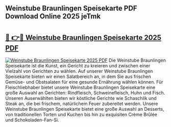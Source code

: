 ## Weinstube Braunlingen Speisekarte PDF Download Online 2025 jeTmk

# <h2><a href="http://gceesce.nevu.top/?p=Weinstube+Braunlingen+Speisekarte">🔗 👉🔴 Weinstube Braunlingen Speisekarte 2025 PDF</a></h2>

[![Weinstube Braunlingen Speisekarte 2025 PDF](https://i.imgur.com/dBaPXMq.png)](http://gceesce.nevu.top/?p=Weinstube+Braunlingen+Speisekarte)
Die Weinstube Braunlingen Speisekarte ist die Kunst, ein Gericht zu kreieren und zwischen einer Vielzahl von Gerichten zu wählen. Auf unserer Weinstube Braunlingen Speisekarte bieten wir einen Salatbereich an, in dem Sie aus frischen Gemüse- und Obstsalaten für eine gesunde Ernährung wählen können. Für Fleischliebhaber bietet unsere Weinstube Braunlingen Speisekarte eine große Auswahl an Gerichten: Rindfleisch, Schweinefleisch, Huhn und Fisch. Unseren Auserwählten bieten wir köstliche Gerichte wie Schaschlik und Steak an, die bei frischem, natürlichem Feuer zubereitet werden. Unsere Weinstube Braunlingen Speisekarte bietet eine große Auswahl an Desserts, von traditionellen Torten und Kuchen bis hin zu exquisiten Crème Brûlée und Schokoladen-Fan-Si.

